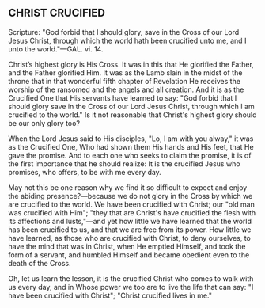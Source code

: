 ## CHRIST CRUCIFIED ##

Scripture: "God forbid that I should glory, save in the Cross of our Lord Jesus Christ, through which the world hath been crucified unto me, and I unto the world."—GAL. vi. 14.





Christ’s highest glory is His Cross. It was in this that He glorified the Father, and the Father glorified Him. It was as the Lamb slain in the midst of the throne that in that wonderful fifth chapter of Revelation He receives the worship of the ransomed and the angels and all creation. And it is as the Crucified One that His servants have learned to say: "God forbid that I should glory save in the Cross of our Lord Jesus Christ, through which I am crucified to the world." Is it not reasonable that Christ's highest glory should be our only glory too?



When the Lord Jesus said to His disciples, "Lo, I am with you alway," it was as the Crucified One, Who had shown them His hands and His feet, that He gave the promise. And to each one who seeks to claim the promise, it is of the first importance that he should realize: It is the crucified Jesus who promises, who offers, to be with me every day.



May not this be one reason why we find it so difficult to expect and enjoy the abiding presence?—because we do not glory in the Cross by which we are crucified to the world. We have been crucified with Christ; our "old man was crucified with Him"; "they that are Christ's have crucified the flesh with its affections and lusts,"—and yet how little we have learned that the world has been crucified to us, and that we are free from its power. How little we have learned, as those who are crucified with Christ, to deny ourselves, to have the mind that was in Christ, when He emptied Himself, and took the form of a servant, and humbled Himself and became obedient even to the death of the Cross.



Oh, let us learn the lesson, it is the crucified Christ who comes to walk with us every day, and in Whose power we too are to live the life that can say: "I have been crucified with Christ"; "Christ crucified lives in me."

